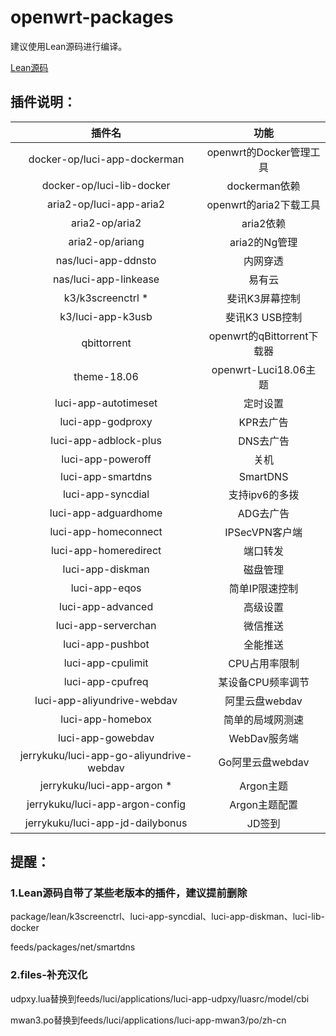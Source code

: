 # openwrt-packages

建议使用Lean源码进行编译。

[Lean源码](https://github.com/coolsnowwolf/lede)


## 插件说明：

|插件名|功能|
| :----: | :----: |
| docker-op/luci-app-dockerman | openwrt的Docker管理工具 |
| docker-op/luci-lib-docker | dockerman依赖 |
| aria2-op/luci-app-aria2 | openwrt的aria2下载工具 |
| aria2-op/aria2 | aria2依赖 |
| aria2-op/ariang | aria2的Ng管理 |
| nas/luci-app-ddnsto | 内网穿透 |
| nas/luci-app-linkease | 易有云 |
| k3/k3screenctrl * | 斐讯K3屏幕控制 |
| k3/luci-app-k3usb | 斐讯K3 USB控制 |
| qbittorrent | openwrt的qBittorrent下载器 |
| theme-18.06 | openwrt-Luci18.06主题 |
| luci-app-autotimeset | 定时设置 |
| luci-app-godproxy | KPR去广告 |
| luci-app-adblock-plus | DNS去广告 |
| luci-app-poweroff | 关机 |
| luci-app-smartdns | SmartDNS |
| luci-app-syncdial | 支持ipv6的多拨 |
| luci-app-adguardhome | ADG去广告 |
| luci-app-homeconnect | IPSecVPN客户端 |
| luci-app-homeredirect | 端口转发 |
| luci-app-diskman | 磁盘管理 |
| luci-app-eqos | 简单IP限速控制 |
| luci-app-advanced | 高级设置 |
| luci-app-serverchan | 微信推送 |
| luci-app-pushbot | 全能推送 |
| luci-app-cpulimit | CPU占用率限制 |
| luci-app-cpufreq | 某设备CPU频率调节 |
| luci-app-aliyundrive-webdav | 阿里云盘webdav |
| luci-app-homebox | 简单的局域网测速 |
| luci-app-gowebdav | WebDav服务端 |
| jerrykuku/luci-app-go-aliyundrive-webdav | Go阿里云盘webdav |
| jerrykuku/luci-app-argon * | Argon主题 |
| jerrykuku/luci-app-argon-config | Argon主题配置 |
| jerrykuku/luci-app-jd-dailybonus | JD签到 |


## 提醒：

### 1.Lean源码自带了某些老版本的插件，建议提前删除

package/lean/k3screenctrl、luci-app-syncdial、luci-app-diskman、luci-lib-docker

feeds/packages/net/smartdns

### 2.files-补充汉化

udpxy.lua替换到feeds/luci/applications/luci-app-udpxy/luasrc/model/cbi

mwan3.po替换到feeds/luci/applications/luci-app-mwan3/po/zh-cn

